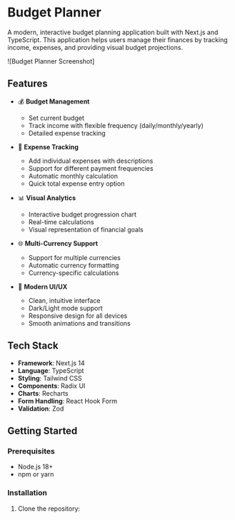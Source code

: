 # Budget Planner

A modern, interactive budget planning application built with Next.js and TypeScript. This application helps users manage their finances by tracking income, expenses, and providing visual budget projections.

![Budget Planner Screenshot]
<!-- Add a screenshot of your application here -->

## Features

- 💰 **Budget Management**
  - Set current budget
  - Track income with flexible frequency (daily/monthly/yearly)
  - Detailed expense tracking

- 💸 **Expense Tracking**
  - Add individual expenses with descriptions
  - Support for different payment frequencies
  - Automatic monthly calculation
  - Quick total expense entry option

- 📊 **Visual Analytics**
  - Interactive budget progression chart
  - Real-time calculations
  - Visual representation of financial goals

- 🌐 **Multi-Currency Support**
  - Support for multiple currencies
  - Automatic currency formatting
  - Currency-specific calculations

- 🎨 **Modern UI/UX**
  - Clean, intuitive interface
  - Dark/Light mode support
  - Responsive design for all devices
  - Smooth animations and transitions

## Tech Stack

- **Framework**: Next.js 14
- **Language**: TypeScript
- **Styling**: Tailwind CSS
- **Components**: Radix UI
- **Charts**: Recharts
- **Form Handling**: React Hook Form
- **Validation**: Zod

## Getting Started

### Prerequisites

- Node.js 18+ 
- npm or yarn

### Installation

1. Clone the repository: 